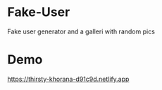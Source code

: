 # Fake-User
Fake user generator and a galleri with random pics  
# Demo 
https://thirsty-khorana-d91c9d.netlify.app
